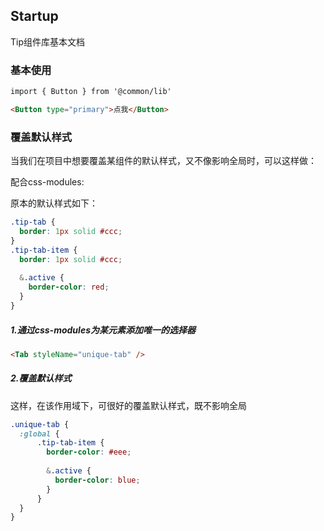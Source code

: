 ## Startup

Tip组件库基本文档

### 基本使用

``` html
import { Button } from '@common/lib'

<Button type="primary">点我</Button>
```

### 覆盖默认样式
当我们在项目中想要覆盖某组件的默认样式，又不像影响全局时，可以这样做：

配合css-modules:

原本的默认样式如下：

``` css
.tip-tab {
  border: 1px solid #ccc;
}
.tip-tab-item {
  border: 1px solid #ccc;
  
  &.active {
    border-color: red;
  }
}
```

##### 1.通过css-modules为某元素添加唯一的选择器

``` html
<Tab styleName="unique-tab" />
```

##### 2.覆盖默认样式
这样，在该作用域下，可很好的覆盖默认样式，既不影响全局

``` css
.unique-tab {
  :global {
      .tip-tab-item {
        border-color: #eee;
        
        &.active {
          border-color: blue;
        }
      }
  }
}
```


